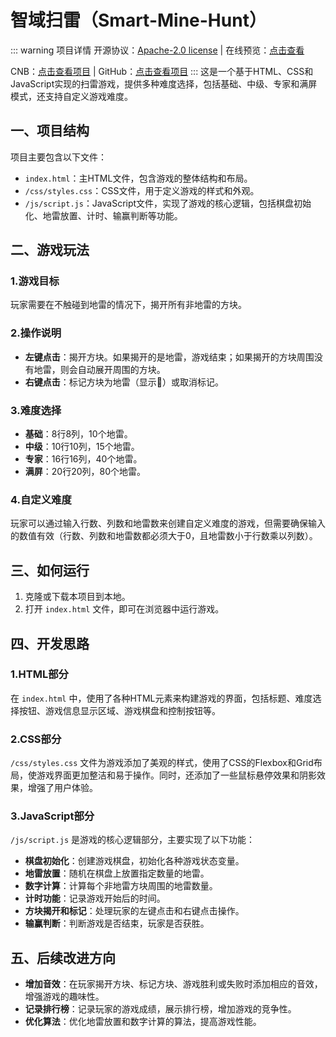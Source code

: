 # 智域扫雷（Smart-Mine-Hunt）
::: warning 项目详情
开源协议：[Apache-2.0 license](/LICENSE) | 在线预览：[点击查看](https://demo.uopy.top/Smart-Mine-Hunt)

CNB：[点击查看项目](https://cnb.cool/kejiyuzhe/Smart-Mine-Hunt) | GitHub：[点击查看项目](https://github.com/Technologylinguists/Smart-Mine-Hunt)
:::
这是一个基于HTML、CSS和JavaScript实现的扫雷游戏，提供多种难度选择，包括基础、中级、专家和满屏模式，还支持自定义游戏难度。

## 一、项目结构

项目主要包含以下文件：

- `index.html`：主HTML文件，包含游戏的整体结构和布局。
- `/css/styles.css`：CSS文件，用于定义游戏的样式和外观。
- `/js/script.js`：JavaScript文件，实现了游戏的核心逻辑，包括棋盘初始化、地雷放置、计时、输赢判断等功能。

## 二、游戏玩法

### 1.游戏目标
玩家需要在不触碰到地雷的情况下，揭开所有非地雷的方块。

### 2.操作说明
- **左键点击**：揭开方块。如果揭开的是地雷，游戏结束；如果揭开的方块周围没有地雷，则会自动展开周围的方块。
- **右键点击**：标记方块为地雷（显示🚩）或取消标记。

### 3.难度选择
- **基础**：8行8列，10个地雷。
- **中级**：10行10列，15个地雷。
- **专家**：16行16列，40个地雷。
- **满屏**：20行20列，80个地雷。

### 4.自定义难度
玩家可以通过输入行数、列数和地雷数来创建自定义难度的游戏，但需要确保输入的数值有效（行数、列数和地雷数都必须大于0，且地雷数小于行数乘以列数）。

## 三、如何运行

1. 克隆或下载本项目到本地。
2. 打开 `index.html` 文件，即可在浏览器中运行游戏。

## 四、开发思路

### 1.HTML部分
在 `index.html` 中，使用了各种HTML元素来构建游戏的界面，包括标题、难度选择按钮、游戏信息显示区域、游戏棋盘和控制按钮等。

### 2.CSS部分
`/css/styles.css` 文件为游戏添加了美观的样式，使用了CSS的Flexbox和Grid布局，使游戏界面更加整洁和易于操作。同时，还添加了一些鼠标悬停效果和阴影效果，增强了用户体验。

### 3.JavaScript部分
`/js/script.js` 是游戏的核心逻辑部分，主要实现了以下功能：
- **棋盘初始化**：创建游戏棋盘，初始化各种游戏状态变量。
- **地雷放置**：随机在棋盘上放置指定数量的地雷。
- **数字计算**：计算每个非地雷方块周围的地雷数量。
- **计时功能**：记录游戏开始后的时间。
- **方块揭开和标记**：处理玩家的左键点击和右键点击操作。
- **输赢判断**：判断游戏是否结束，玩家是否获胜。

## 五、后续改进方向

- **增加音效**：在玩家揭开方块、标记方块、游戏胜利或失败时添加相应的音效，增强游戏的趣味性。
- **记录排行榜**：记录玩家的游戏成绩，展示排行榜，增加游戏的竞争性。
- **优化算法**：优化地雷放置和数字计算的算法，提高游戏性能。